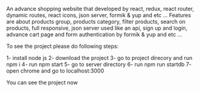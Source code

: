 An advance shopping website that developed by react, redux, react router, 
dynamic routes, react icons, json server, formik & yup and etc … 
Features are about products group, products category, filter products, search on products, 
full responsive, json server used like an api, sign up and login, advance cart page and form 
authentication by formik & yup and etc  … 
 
To see the project please do following steps: 
 
1- install node js 
2- download the project 
3- go to project direcory and run npm i 
4- run npm start 
5- go to server directory 
6- run npm run startdb 
7- open chrome and go to localhost:3000 
 
You can see the project now
